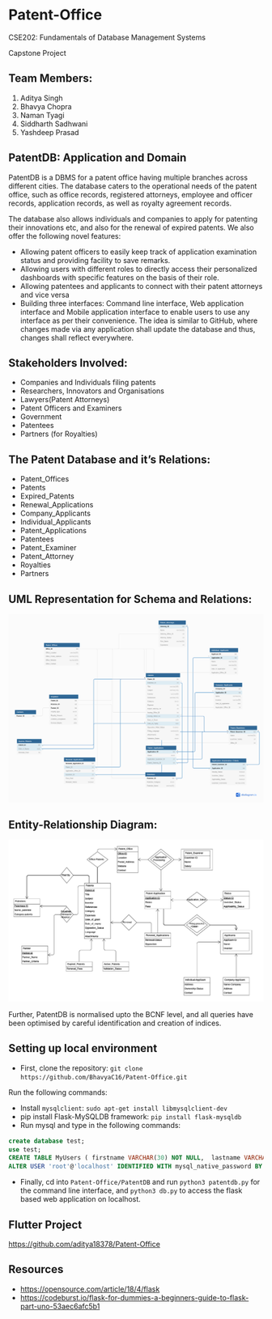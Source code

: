 # Patent-Office

CSE202: Fundamentals of Database Management Systems

Capstone Project

## Team Members:
1. Aditya Singh
2. Bhavya Chopra
3. Naman Tyagi
4. Siddharth Sadhwani
5. Yashdeep Prasad

## PatentDB: Application and Domain
PatentDB is a DBMS for a patent office having multiple branches across different cities. The database caters to the operational needs of the patent office, such as office records, registered attorneys, employee and officer records, application records, as well as royalty agreement records. 

The database also allows individuals and companies to apply for patenting their innovations etc, and also for the renewal of expired patents. We also offer the following novel features:

 - Allowing patent officers to easily keep track of application examination status and providing facility to save remarks.
 - Allowing users with different roles to directly access their personalized dashboards with specific features on the basis of their role.
 - Allowing patentees and applicants to connect with their patent attorneys and vice versa
 - Building three interfaces: Command line interface, Web application interface and Mobile application interface to enable users to use any interface as per their convenience. The idea is similar to GitHub, where changes made via any application shall update the database and thus, changes shall reflect everywhere.
 
 ## Stakeholders Involved:
  - Companies and Individuals filing patents
  - Researchers, Innovators and Organisations
  - Lawyers(Patent Attorneys)
  - Patent Officers and Examiners
  - Government
  - Patentees
  - Partners (for Royalties)
  
  ## The Patent Database and it’s Relations:
  - Patent_Offices
  - Patents
  - Expired_Patents
  - Renewal_Applications
  - Company_Applicants
  - Individual_Applicants
  - Patent_Applications
  - Patentees
  - Patent_Examiner
  - Patent_Attorney
  - Royalties
  - Partners
  
  ## UML Representation for Schema and Relations:
  
  ![UML Representation for PatentDB](https://github.com/BhavyaC16/Patent-Office/blob/master/UML_Schema.png)
  
  ## Entity-Relationship Diagram:
  
  ![ER Diagram for PatentDB](https://github.com/BhavyaC16/Patent-Office/blob/master/ER_Diagram.jpg)
  

Further, PatentDB is normalised upto the BCNF level, and all queries have been optimised by careful identification and creation of indices.


## Setting up local environment

 - First, clone the repository:
`git clone https://github.com/BhavyaC16/Patent-Office.git`

Run the following commands:
 - Install `mysqlclient`:
`sudo apt-get install libmysqlclient-dev`
 - pip install Flask-MySQLDB framework:
 `pip install flask-mysqldb`
 - Run mysql and type in the following commands:
 ```sql
 create database test;
 use test;
 CREATE TABLE MyUsers ( firstname VARCHAR(30) NOT NULL,  lastname VARCHAR(30) NOT NULL);
 ALTER USER 'root'@'localhost' IDENTIFIED WITH mysql_native_password BY 'admin';
 ```
  - Finally, cd into `Patent-Office/PatentDB` and run `python3 patentdb.py` for the command line interface, and `python3 db.py` to access the flask based web application on localhost.
  
  ## Flutter Project
  https://github.com/aditya18378/Patent-Office
  
  ## Resources
  
   - https://opensource.com/article/18/4/flask
   - https://codeburst.io/flask-for-dummies-a-beginners-guide-to-flask-part-uno-53aec6afc5b1
